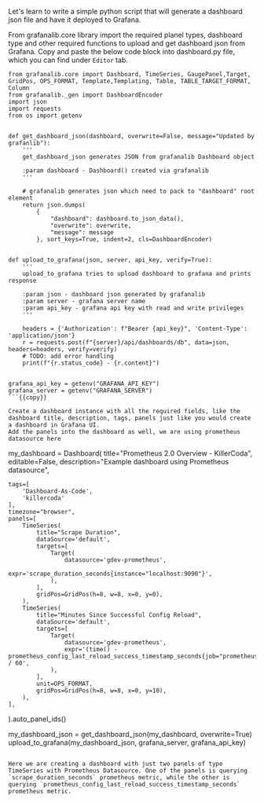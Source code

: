 Let's learn to write a simple python script that will generate a dashboard json file and have it deployed to Grafana.

From grafanalib.core library import the required planel types, dashboard type and other required functions to upload and get dashboard json from Grafana. Copy and paste the below code block into dashboard.py file, which you can find under `Editor` tab.

```
from grafanalib.core import Dashboard, TimeSeries, GaugePanel,Target, GridPos, OPS_FORMAT, Template,Templating, Table, TABLE_TARGET_FORMAT, Column
from grafanalib._gen import DashboardEncoder
import json
import requests
from os import getenv


def get_dashboard_json(dashboard, overwrite=False, message="Updated by grafanlib"):
    '''
    get_dashboard_json generates JSON from grafanalib Dashboard object

    :param dashboard - Dashboard() created via grafanalib
    '''

    # grafanalib generates json which need to pack to "dashboard" root element
    return json.dumps(
        {
            "dashboard": dashboard.to_json_data(),
            "overwrite": overwrite,
            "message": message
        }, sort_keys=True, indent=2, cls=DashboardEncoder)


def upload_to_grafana(json, server, api_key, verify=True):
    '''
    upload_to_grafana tries to upload dashboard to grafana and prints response

    :param json - dashboard json generated by grafanalib
    :param server - grafana server name
    :param api_key - grafana api key with read and write privileges
    '''

    headers = {'Authorization': f"Bearer {api_key}", 'Content-Type': 'application/json'}
    r = requests.post(f"{server}/api/dashboards/db", data=json, headers=headers, verify=verify)
    # TODO: add error handling
    print(f"{r.status_code} - {r.content}")


grafana_api_key = getenv("GRAFANA_API_KEY")
grafana_server = getenv("GRAFANA_SERVER")
```{{copy}}

Create a dashboard instance with all the required fields, like the dashboard title, description, tags, panels just like you would create a dashboard in Grafana UI.
Add the panels into the dashboard as well, we are using prometheus datasource here

```
my_dashboard = Dashboard(
    title="Prometheus 2.0 Overview - KillerCoda",
    editable=False,
    description="Example dashboard using Prometheus datasource",

    tags=[
        'Dashboard-As-Code',
        'killercoda'
    ],
    timezone="browser",
    panels=[
        TimeSeries(
            title="Scrape Duration",
            dataSource='default',
            targets=[
                Target(
                    datasource='gdev-prometheus',
                    expr='scrape_duration_seconds{instance="localhost:9090"}',
                ),
            ],
            gridPos=GridPos(h=8, w=8, x=0, y=0),
        ),
        TimeSeries(
            title="Minutes Since Successful Config Reload",
            dataSource='default',
            targets=[
                Target(
                    datasource='gdev-prometheus',
                    expr='(time() - prometheus_config_last_reload_success_timestamp_seconds{job="prometheus",instance="localhost:9090"}) / 60',
                ),
            ],
            unit=OPS_FORMAT,
            gridPos=GridPos(h=8, w=8, x=0, y=10),
        ),
    ],
).auto_panel_ids()

my_dashboard_json = get_dashboard_json(my_dashboard, overwrite=True)
upload_to_grafana(my_dashboard_json, grafana_server, grafana_api_key)
```{{copy}}

Here we are creating a dashboard with just two panels of type TimeSeries with Prometheus Datasource. One of the panels is querying `scrape_duration_seconds` prometheus metric, while the other is querying `prometheus_config_last_reload_success_timestamp_seconds` prometheus metric.